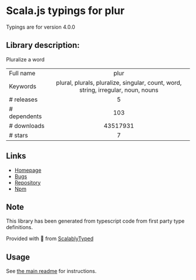 
# Scala.js typings for plur

Typings are for version 4.0.0

## Library description:
Pluralize a word

|                    |                 |
| ------------------ | :-------------: |
| Full name          | plur |
| Keywords           | plural, plurals, pluralize, singular, count, word, string, irregular, noun, nouns |
| # releases         | 5 |
| # dependents       | 103 |
| # downloads        | 43517931 |
| # stars            | 7 |

## Links
- [Homepage](https://github.com/sindresorhus/plur#readme)
- [Bugs](https://github.com/sindresorhus/plur/issues)
- [Repository](https://github.com/sindresorhus/plur)
- [Npm](https://www.npmjs.com/package/plur)
    


## Note
This library has been generated from typescript code from first party type definitions.

Provided with :purple_heart: from [ScalablyTyped](https://github.com/oyvindberg/ScalablyTyped)

## Usage
See [the main readme](../../readme.md) for instructions.


